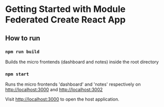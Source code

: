 # Getting Started with Module Federated Create React App

## How to run

### `npm run build`

Builds the micro frontends (dashboard and notes) inside the root directory

### `npm start`

Runs the micro frontends 'dashboard' and 'notes' respectively on [http://localhost:3000](http://localhost:3000) and [http://localhost:3002](http://localhost:3002)

Visit [http://localhost:3000](http://localhost:3000) to open the host application.

